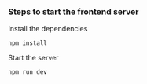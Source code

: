 ### Steps to start the frontend server
Install the dependencies

`npm install`

Start the server

`npm run dev`


